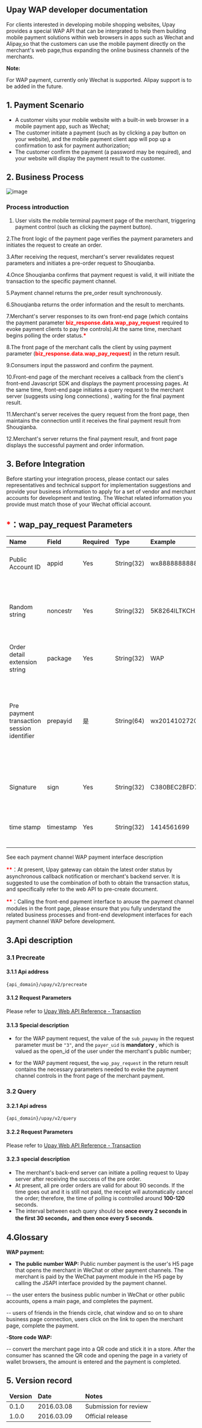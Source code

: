## Upay WAP developer documentation

For clients interested in developing mobile shopping websites, Upay provides a special WAP API that can be intergrated to help them building mobile payment solutions within web browsers in apps such as Wechat and Alipay,so that the customers can use the mobile payment directly on the merchant's web page,thus expanding the online business channels of the merchants.

**Note:**

For WAP payment, currently only Wechat is supported. Alipay support is to be added in the future.

## 1. Payment Scenario

- A customer visits your mobile website with a built-in web browser in a mobile payment app, such as Wechat;
- The customer initiate a payment (such as by clicking a pay button on your website), and the mobile payment client app will pop up a confirmation to ask for payment authorization;
- The customer confirm the payment (a password may be required), and your website will display the payment result to the customer.

## 2. Business Process

![image](http://images.wosaimg.com/c2/ac6c6f981622118880ccd95ddfad1d2af260be.png "Upay WAP Pay Business Process")

### Process introduction

1. User visits the mobile terminal payment page of the merchant, triggering payment control (such as clicking the payment button).

2.The front logic of the payment page verifies the payment parameters and initiates the request to create an order.

3.After receiving the request, merchant's server revalidates request parameters and initiates a pre-order request to Shouqianba.

4.Once Shouqianba confirms that payment request is valid, it will initiate the transaction to the specific payment channel.

5.Payment channel returns the pre_order result synchronously.

6.Shouqianba returns the order information and the result to merchants.

7.Merchant's server responses to its own front-end page (which contains the payment parameter <span style="color:red; font-weight: bold;">biz_response.data.wap_pay_request</span> required to evoke payment clients to pay the controls).At the same time,  merchant begins polling the order status.<span style="color:red; font-weight: bold;">*</span>

8.The front page of the merchant calls the client by using payment parameter (<span style="color:red; font-weight: bold;">biz_response.data.wap_pay_request</span>) in the return result.

9.Consumers input the password and confirm the payment.

10.Front-end page of the merchant receives a callback from the client's front-end Javascript SDK and displays the payment processing pages. At the same time, front-end page initiates a query request to the merchant server (suggests using long connections) , waiting for the final payment result.

11.Merchant's server receives the query request from the front page, then maintains the connection until it receives the final payment result from Shouqianba.

12.Merchant's server returns the final payment result, and front page displays the successful payment and order information.

## 3. Before Integration

Before starting your integration process, please contact our sales representatives and technical support for implementation suggestions and provide your business information to apply for a set of vendor and merchant accounts for development and testing. The Wechat related information you provide must match those of your Wechat official account.

## <span style="color:red; font-weight: bold;">*</span>：wap_pay_request Parameters

|Name|Field|Required|Type|Example|Description
|:----|:----|:----|:----|:----|:----
|Public Account ID|appid|Yes|String(32)|wx8888888888888888|Public Account ID distributed by payment channnel
|Random string|noncestr|Yes|String(32)|5K8264ILTKCH16CQ2502SI8ZNMTM67VS|Random string, not longer than 32 bits. Recommended random number generation algorithm
|Order detail extension string|package|Yes|String(32)|WAP|Extended field,Fill in with WAP
|Pre payment transaction session identifier|prepayid|是|String(64)|wx201410272009395522657a690389285100|The pre payment reply identifier returned by WeChat unified interface is used for subsequent interface calls, which is valid for 2 hours.
|Signature|sign|Yes|String(32)	|C380BEC2BFD727A4B6845133519F3AD6|A detailed view of the signature generation algorithm
|time stamp|timestamp|Yes|String(32)|1414561699	|The current time, other details of the timestamp rules

See each payment channel WAP payment interface description

<span style="color:red; font-weight: bold;">**</span>：At present, Upay gateway can obtain the latest order status by asynchronous callback notification or merchant's backend server. It is suggested to use the combination of both to obtain the transaction status, and specifically refer to the web API to pre-create document.

<span style="color:red; font-weight: bold;">**</span>：Calling the front-end payment interface to arouse the payment channel modules in the front page, please ensure that you fully understand the related business processes and front-end development interfaces for each payment channel WAP before development.

## 3.Api description

### 3.1 Precreate

#### 3.1.1 Api address

    {api_domain}/upay/v2/precreate

#### 3.1.2 Request Parameters

Please refer to [Upay Web API Reference - Transaction](https://doc.shouqianba.com/zh-cn/api/interface/precreate.html)

#### 3.1.3 Special description

- for the WAP payment request, the value of the `sub_payway` in the request parameter must be ` "3" `, and the `payer_uid` is **mandatory** , which is valued as the open_id of the user under the merchant's public number;

- for the WAP payment request, the `wap_pay_request` in the return result contains the necessary parameters needed to evoke the payment channel controls in the front page of the merchant payment.

### 3.2 Query

#### 3.2.1 Api adress

    {api_domain}/upay/v2/query

#### 3.2.2 Request Parameters

Please refer to [Upay Web API Reference - Transaction](https://doc.shouqianba.com/zh-cn/api/interface/query.html)

#### 3.2.3 special description

- The merchant's back-end server can initiate a polling request to Upay server after receiving the success of the pre order.
- At present, all pre order orders are valid for about 90 seconds. If the time goes out and it is still not paid, the receipt will automatically cancel the order; therefore, the time of polling is controlled around **100-120** seconds.
- The interval between each query should be **once every 2 seconds in the first 30 seconds，and then once every 5 seconds**.

## 4.Glossary

**WAP payment:**

- **The public number WAP:** Public number payment is the user's H5 page that opens the merchant in WeChat or other payment channels. The merchant is paid by the WeChat payment module in the H5 page by calling the JSAPI interface provided by the payment channel.

-- the user enters the business public number in WeChat or other public accounts, opens a main page, and completes the payment.

-- users of friends in the friends circle, chat window and so on to share business page connection, users click on the link to open the merchant page, complete the payment.

-**Store code WAP:**

-- convert the merchant page into a QR code and stick it in a store. After the consumer has scanned the QR code and opening the page in a variety of wallet browsers, the amount is entered and the payment is completed.

## 5. Version record

<table>
    <thead style="font-weight: bold;">
        <tr>
            <td>Version</td>
            <td style="min-width:110px">Date</td>
            <td>Notes</td>
        </tr>
    </thead>
    <tbody>
        <tr>
            <td>0.1.0</td>
            <td>2016.03.08</td>
            <td>Submission for review</td>
        </tr>
        <tr>
            <td>1.0.0</td>
            <td>2016.03.09</td>
            <td>Official release</td>
        </tr>
    </tbody>
</table>

